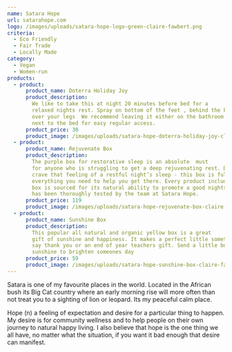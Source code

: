 ```yaml
---
name: Satara Hope
url: satarahope.com
logo: /images/uploads/satara-hope-logo-green-claire-fawbert.png
criteria:
  - Eco Friendly
  - Fair Trade
  - Locally Made
category:
  - Vegan
  - Women-run
products:
  - product:
      product_name: Doterra Holiday Joy
      product_description:
        We like to take this at night 20 minutes before bed for a
        relaxed nights rest. Spray on bottom of the feet , behind the knees or
        over your legs  We recommend leaving it either on the bathroom bench or
        next to the bed for easy regular access.
      product_price: 30
      product_image: /images/uploads/satara-hope-doterra-holiday-joy-claire-fawbert.png
  - product:
      product_name: Rejuvenate Box
      product_description:
        The purple box for restorative sleep is an absolute  must
        for anyone who is struggling to get a deep rejuvenating rest. Do you
        crave that feeling of a restful night’s sleep - this box is full of
        everything you need to help you get there. Every product included in the
        box is sourced for its natural ability to promote a good nights rest and
        has been thoroughly tested by the team at Satara Hope.
      product_price: 119
      product_image: /images/uploads/satara-hope-rejuvenate-box-claire-fawbert.jpg
  - product:
      product_name: Sunshine Box
      product_description:
        This popular all natural and organic yellow box is a great
        gift of sunshine and happiness. It makes a perfect little something to
        say thank you or an end of year teachers gift. Send a little box of
        sunshine to brighten someones day
      product_price: 59
      product_image: /images/uploads/satara-hope-sunshine-box-claire-fawbert.jpg
---
```


Satara is one of my favourite places in the world. Located in the African bush its Big Cat country where an early morning rise will more often than not treat you to a sighting of lion or leopard. Its my peaceful calm place.

Hope (n) a feeling of expectation and desire for a particular thing to happen. My desire is for community wellness and to help people on their own journey to natural happy living. I also believe that hope is the one thing we all have, no matter what the situation, if you want it bad enough that desire can manifest.

